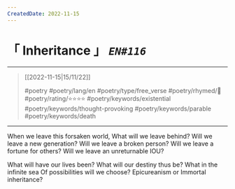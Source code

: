 ```yaml
---
CreatedDate: 2022-11-15
---
```

# &#12300; Inheritance &#12301; *`EN#116`*

---

> [[2022-11-15|15/11/22]]
> 
> #poetry 
> #poetry/lang/en 
> #poetry/type/free_verse 
> #poetry/rhymed/🔴 
> #poetry/rating/⭐⭐⭐⭐ 
> #poetry/keywords/existential #poetry/keywords/thought-provoking #poetry/keywords/parable #poetry/keywords/death 

---

When we leave this forsaken world,
What will we leave behind?
Will we leave a new generation?
Will we leave a broken person?
Will we leave a fortune for others?
Will we leave an unreturnable IOU?

What will have our lives been?
What will our destiny thus be?
What in the infinite sea
Of possibilities will we choose?
Epicureanism or
Immortal inheritance?